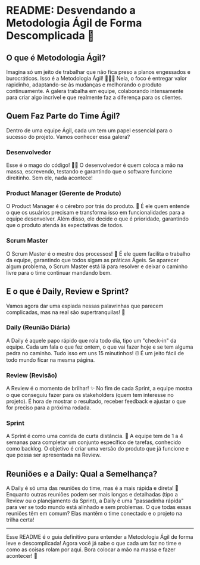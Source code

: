 
# README: Desvendando a Metodologia Ágil de Forma Descomplicada 🚀

## O que é Metodologia Ágil?

Imagina só um jeito de trabalhar que não fica preso a planos engessados e burocráticos. Isso é a Metodologia Ágil! 🏃‍♂️💨 Nela, o foco é entregar valor rapidinho, adaptando-se às mudanças e melhorando o produto continuamente. A galera trabalha em equipe, colaborando intensamente para criar algo incrível e que realmente faz a diferença para os clientes.

## Quem Faz Parte do Time Ágil?

Dentro de uma equipe Ágil, cada um tem um papel essencial para o sucesso do projeto. Vamos conhecer essa galera?

### Desenvolvedor
Esse é o mago do código! 🧙‍♂️ O desenvolvedor é quem coloca a mão na massa, escrevendo, testando e garantindo que o software funcione direitinho. Sem ele, nada acontece!

### Product Manager (Gerente de Produto)
O Product Manager é o cérebro por trás do produto. 🧠 É ele quem entende o que os usuários precisam e transforma isso em funcionalidades para a equipe desenvolver. Além disso, ele decide o que é prioridade, garantindo que o produto atenda às expectativas de todos.

### Scrum Master
O Scrum Master é o mestre dos processos! 🧩 É ele quem facilita o trabalho da equipe, garantindo que todos sigam as práticas Ágeis. Se aparecer algum problema, o Scrum Master está lá para resolver e deixar o caminho livre para o time continuar mandando bem.

## E o que é Daily, Review e Sprint?

Vamos agora dar uma espiada nessas palavrinhas que parecem complicadas, mas na real são supertranquilas! 👀

### Daily (Reunião Diária)
A Daily é aquele papo rápido que rola todo dia, tipo um "check-in" da equipe. Cada um fala o que fez ontem, o que vai fazer hoje e se tem alguma pedra no caminho. Tudo isso em uns 15 minutinhos! ⏰ É um jeito fácil de todo mundo ficar na mesma página.

### Review (Revisão)
A Review é o momento de brilhar! ✨ No fim de cada Sprint, a equipe mostra o que conseguiu fazer para os stakeholders (quem tem interesse no projeto). É hora de mostrar o resultado, receber feedback e ajustar o que for preciso para a próxima rodada.

### Sprint
A Sprint é como uma corrida de curta distância. 🏁 A equipe tem de 1 a 4 semanas para completar um conjunto específico de tarefas, conhecido como backlog. O objetivo é criar uma versão do produto que já funcione e que possa ser apresentada na Review.

## Reuniões e a Daily: Qual a Semelhança?

A Daily é só uma das reuniões do time, mas é a mais rápida e direta! 💬 Enquanto outras reuniões podem ser mais longas e detalhadas (tipo a Review ou o planejamento da Sprint), a Daily é uma "passadinha rápida" para ver se todo mundo está alinhado e sem problemas. O que todas essas reuniões têm em comum? Elas mantêm o time conectado e o projeto na trilha certa!

---

Esse README é o guia definitivo para entender a Metodologia Ágil de forma leve e descomplicada! Agora você já sabe o que cada um faz no time e como as coisas rolam por aqui. Bora colocar a mão na massa e fazer acontecer! 🚀
